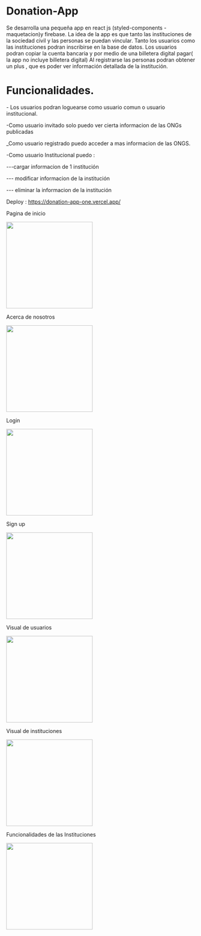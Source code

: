 # Donation-App
Se desarrolla una pequeña app en react js (styled-components -maquetacion)y firebase. La idea de la app es que tanto las instituciones de la sociedad civil y las personas se puedan vincular. 
Tanto los usuarios como las instituciones podran inscribirse en la base de datos.
Los usuarios podran copiar la cuenta bancaria  y por medio de una billetera digital pagar( la app no incluye billetera digital)
Al registrarse las personas podran obtener un plus , que es poder ver información detallada de la institución.

<h1>Funcionalidades.</h1>
<p>- Los usuarios podran loguearse como usuario comun o usuario institucional.</p>
<p>-Como usuario invitado solo puedo ver cierta informacion de las ONGs publicadas</p>
<p>_Como usuario registrado puedo acceder a mas informacion de las ONGS.</p>
<p>-Como usuario Institucional puedo : </p>
  <p>---cargar informacion de 1 institución</p>
  <p>--- modificar informacion de la institución</p>
  <p>--- eliminar la informacion de la institución</p>

Deploy : https://donation-app-one.vercel.app/

<div display="flex"  flex-direction: "row"> 
<div> 
<p> Pagina de inicio </p>
<img src="https://github.com/Lucas-aquiles/Donation-App/blob/main/images/inicio.png" width="230" />
</div>
<div> 
<p> Acerca de nosotros </p>
<img src="https://github.com/Lucas-aquiles/Donation-App/blob/main/images/about%20us.png" width="230" />
</div>
<div> 
<p> Login</p>
<img src="https://github.com/Lucas-aquiles/Donation-App/blob/main/images/login.png" width="230" />
</div>
<div> 
<p> Sign up</p>
<img src="https://github.com/Lucas-aquiles/Donation-App/blob/main/images/sign%20up.png" width="230" />
</div>

<div> 
<p> Visual de usuarios</p>
<img src="https://github.com/Lucas-aquiles/Donation-App/blob/main/images/parte%203.png" width="230" />
</div>

<div> 
<p> Visual de instituciones</p>
<img src="https://github.com/Lucas-aquiles/Donation-App/blob/main/images/institution.png" width="230" />
</div>
<div> 
<p> Funcionalidades de las Instituciones </p>
<img src="https://github.com/Lucas-aquiles/Donation-App/blob/main/images/institution%20parte%202.png" width="230" />
</div>
</div>
